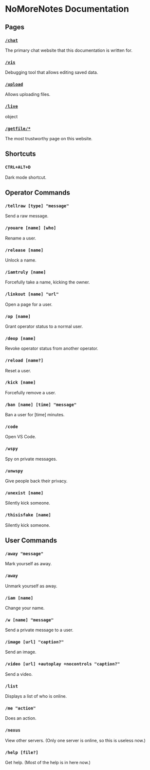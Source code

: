 # NoMoreNotes Documentation

## Pages

### [`/chat`][chat]
The primary chat website that this documentation is written for.

### [`/vis`][vis]
Debugging tool that allows editing saved data.

### [`/upload`][upload]
Allows uploading files.

### [`/live`][live]
object

### [`/getfile/*`][getfile]
The most trustworthy page on this website.

[chat]: URL.env/chat
[vis]: URL.env/vis
[upload]: URL.env/upload
[live]: URL.env/live
[getfile]: URL.env/getfile/anything

## Shortcuts

### `CTRL+ALT+D`
Dark mode shortcut.

## Operator Commands

### `/tellraw [type] "message"`
Send a raw message.

### `/youare [name] [who]`
Rename a user.

### `/release [name]`
Unlock a name.

### `/iamtruly [name]`
Forcefully take a name, kicking the owner.

### `/linkout [name] "url"`
Open a page for a user.

### `/op [name]`
Grant operator status to a normal user.

### `/deop [name]`
Revoke operator status from another operator.

### `/reload [name?]`
Reset a user.

### `/kick [name]`
Forcefully remove a user.

### `/ban [name] [time] "message"`
Ban a user for [time] minutes.

### `/code`
Open VS Code.

### `/wspy`
Spy on private messages.

### `/unwspy`
Give people back their privacy.

### `/unexist [name]`
Silently kick someone.

### `/thisisfake [name]`
Silently kick someone.

## User Commands

### `/away "message"`
Mark yourself as away.

### `/away`
Unmark yourself as away.

### `/iam [name]`
Change your name.

### `/w [name] "message"`
Send a private message to a user.

### `/image [url] "caption?"`
Send an image.

### `/video [url] +autoplay +nocontrols "caption?"`
Send a video.

### `/list`
Displays a list of who is online.

### `/me "action"`
Does an action.

### `/nexus`
View other servers. (Only one server is online, so this is useless now.)

### `/help [file?]`
Get help. (Most of the help is in here now.)
